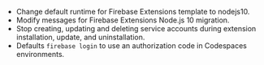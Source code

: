- Change default runtime for Firebase Extensions template to nodejs10.
- Modify messages for Firebase Extensions Node.js 10 migration.
- Stop creating, updating and deleting service accounts during extension installation, update, and uninstallation.
- Defaults `firebase login` to use an authorization code in Codespaces environments.
